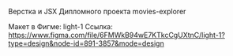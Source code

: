 Верстка и JSX Дипломного проекта movies-explorer

Макет в Фигме: light-1
Ссылка: https://www.figma.com/file/6FMWkB94wE7KTkcCgUXtnC/light-1?type=design&node-id=891-3857&mode=design